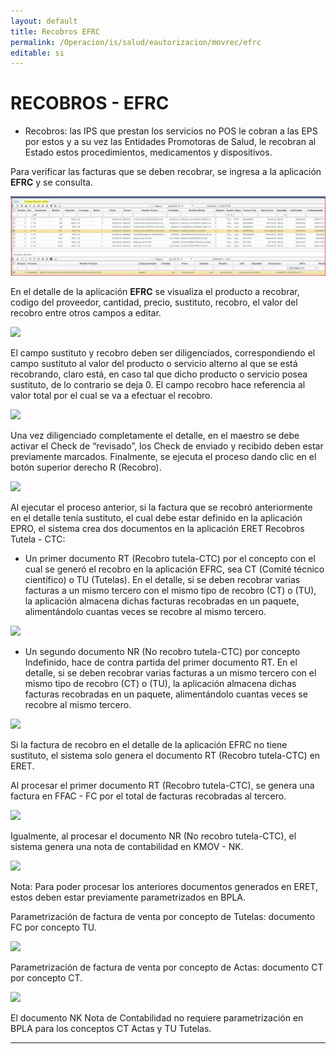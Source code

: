 ```yaml
---
layout: default
title: Recobros EFRC
permalink: /Operacion/is/salud/eautorizacion/movrec/efrc
editable: si
---
```


# RECOBROS - EFRC 

* Recobros: las IPS que prestan los servicios no POS le cobran a las EPS por estos y a su vez las Entidades Promotoras de Salud, le recobran al Estado estos procedimientos, medicamentos y dispositivos.  



Para verificar las facturas que se deben recobrar, se ingresa a la aplicación **EFRC** y se consulta.  

![](EFRC1.png)  


En el detalle de la aplicación **EFRC** se visualiza el producto a recobrar, codigo del proveedor, cantidad, precio, sustituto, recobro, el valor del recobro entre otros campos a editar.

![](eitra12.png)  

El campo sustituto y recobro deben ser diligenciados, correspondiendo el campo sustituto al valor del producto o servicio alterno al que se está recobrando, claro está, en caso tal que dicho producto o servicio posea sustituto, de lo contrario se deja 0. El campo recobro hace referencia al valor total por el cual se va a efectuar el recobro.  

![](eitra12.png)  

Una vez diligenciado completamente el detalle, en el maestro se debe activar el Check de “revisado”, los Check de enviado y recibido deben estar previamente marcados. Finalmente, se ejecuta el proceso dando clic en el botón superior derecho R (Recobro).  

![](eitra12.png)  

Al ejecutar el proceso anterior, si la factura que se recobró anteriormente en el detalle tenía sustituto, el cual debe estar definido en la aplicación EPRO, el sistema crea dos documentos en la aplicación ERET Recobros Tutela - CTC:  

* Un primer documento RT (Recobro tutela-CTC) por el concepto con el cual se generó el recobro en la aplicación EFRC, sea CT (Comité técnico científico) o TU (Tutelas). En el detalle, si se deben recobrar varias facturas a un mismo tercero con el mismo tipo de recobro (CT) o (TU), la aplicación almacena dichas facturas recobradas en un paquete, alimentándolo cuantas veces se recobre al mismo tercero.  

![](eitra12.png)  

* Un segundo documento NR (No recobro tutela-CTC) por concepto Indefinido, hace de contra partida del primer documento RT. En el detalle, si se deben recobrar varias facturas a un mismo tercero con el mismo tipo de recobro (CT) o (TU), la aplicación almacena dichas facturas recobradas en un paquete, alimentándolo cuantas veces se recobre al mismo tercero.  

![](eitra12.png)  

Si la factura de recobro en el detalle de la aplicación EFRC no tiene sustituto, el sistema solo genera el documento RT (Recobro tutela-CTC) en ERET.  

Al procesar el primer documento RT (Recobro tutela-CTC), se genera una factura en FFAC - FC por el total de facturas recobradas al tercero.  

![](eitra12.png)  

Igualmente, al procesar el documento NR (No recobro tutela-CTC), el sistema genera una nota de contabilidad en KMOV - NK.   

![](eitra12.png)  

Nota: Para poder procesar los anteriores documentos generados en ERET, estos deben estar previamente parametrizados en BPLA.  

Parametrización de factura de venta por concepto de Tutelas: documento FC por concepto TU.  

![](eitra12.png)  

Parametrización de factura de venta por concepto de Actas: documento CT por concepto CT.  

![](eitra12.png)  

El documento NK Nota de Contabilidad no requiere parametrización en BPLA para los conceptos CT Actas y TU Tutelas.  

**************









